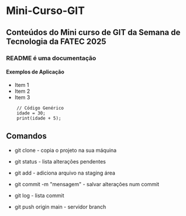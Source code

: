 # Mini-Curso-GIT

## Conteúdos do Mini curso de GIT da Semana de Tecnologia da FATEC 2025 
### README é uma documentação
#### Exemplos de Aplicação


- Item 1
- Item 2 
- Item 3

```
    // Código Genérico
    idade = 30;
    print(idade + 5);
````

## Comandos 

- git clone - copia o projeto na sua máquina
- git status - lista alterações pendentes
- git add - adiciona arquivo na staging área 
- git commit -m "mensagem" - salvar alterações num commit
- git log - lista commit

- git push origin main - servidor branch



